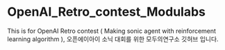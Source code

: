 # OpenAI_Retro_contest_Modulabs
This is for OpenAI Retro contest ( Making sonic agent with reinforcement learning algorithm ), 오픈에이아이 소닉 대회를 위한 모두의연구소 깃허브 입니다. 
